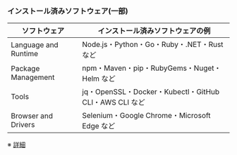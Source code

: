 ### インストール済みソフトウェア(一部)

| ソフトウェア         | インストール済みソフトウェアの例                       |
| -------------------- | ------------------------------------------------------ |
| Language and Runtime | Node.js・Python・Go・Ruby・.NET・Rust など             |
| Package Management   | npm・Maven・pip・RubyGems・Nuget・Helm など            |
| Tools                | jq・OpenSSL・Docker・Kubectl・GitHub CLI・AWS CLI など |
| Browser and Drivers  | Selenium・Google Chrome・Microsoft Edge など           |

※ [詳細](https://github.com/actions/runner-images)
